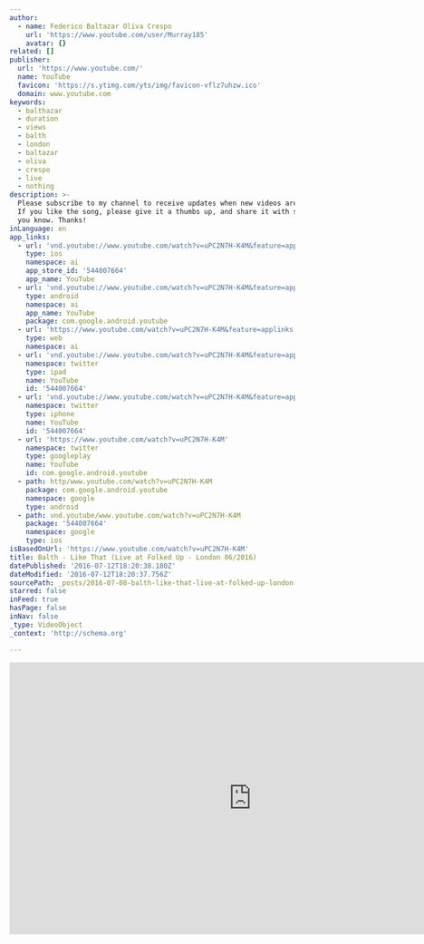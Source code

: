 ```yaml
---
author:
  - name: Federico Baltazar Oliva Crespo
    url: 'https://www.youtube.com/user/Murray185'
    avatar: {}
related: []
publisher:
  url: 'https://www.youtube.com/'
  name: YouTube
  favicon: 'https://s.ytimg.com/yts/img/favicon-vflz7uhzw.ico'
  domain: www.youtube.com
keywords:
  - balthazar
  - duration
  - views
  - balth
  - london
  - baltazar
  - oliva
  - crespo
  - live
  - nothing
description: >-
  Please subscribe to my channel to receive updates when new videos are posted,
  If you like the song, please give it a thumbs up, and share it with someone
  you know. Thanks!
inLanguage: en
app_links:
  - url: 'vnd.youtube://www.youtube.com/watch?v=uPC2N7H-K4M&feature=applinks'
    type: ios
    namespace: ai
    app_store_id: '544007664'
    app_name: YouTube
  - url: 'vnd.youtube://www.youtube.com/watch?v=uPC2N7H-K4M&feature=applinks'
    type: android
    namespace: ai
    app_name: YouTube
    package: com.google.android.youtube
  - url: 'https://www.youtube.com/watch?v=uPC2N7H-K4M&feature=applinks'
    type: web
    namespace: ai
  - url: 'vnd.youtube://www.youtube.com/watch?v=uPC2N7H-K4M&feature=applinks'
    namespace: twitter
    type: ipad
    name: YouTube
    id: '544007664'
  - url: 'vnd.youtube://www.youtube.com/watch?v=uPC2N7H-K4M&feature=applinks'
    namespace: twitter
    type: iphone
    name: YouTube
    id: '544007664'
  - url: 'https://www.youtube.com/watch?v=uPC2N7H-K4M'
    namespace: twitter
    type: googleplay
    name: YouTube
    id: com.google.android.youtube
  - path: http/www.youtube.com/watch?v=uPC2N7H-K4M
    package: com.google.android.youtube
    namespace: google
    type: android
  - path: vnd.youtube/www.youtube.com/watch?v=uPC2N7H-K4M
    package: '544007664'
    namespace: google
    type: ios
isBasedOnUrl: 'https://www.youtube.com/watch?v=uPC2N7H-K4M'
title: Balth - Like That (Live at Folked Up - London 06/2016)
datePublished: '2016-07-12T18:20:38.180Z'
dateModified: '2016-07-12T18:20:37.756Z'
sourcePath: _posts/2016-07-08-balth-like-that-live-at-folked-up-london-062016.md
starred: false
inFeed: true
hasPage: false
inNav: false
_type: VideoObject
_context: 'http://schema.org'

---
```

<iframe src="https://cdn.embedly.com/widgets/media.html?src=https%3A%2F%2Fwww.youtube.com%2Fembed%2FuPC2N7H-K4M%3Ffeature%3Doembed&amp;url=http%3A%2F%2Fwww.youtube.com%2Fwatch%3Fv%3DuPC2N7H-K4M&amp;image=https%3A%2F%2Fi.ytimg.com%2Fvi%2FuPC2N7H-K4M%2Fhqdefault.jpg&amp;key=b7d04c9b404c499eba89ee7072e1c4f7&amp;type=text%2Fhtml&amp;schema=youtube" width="854" height="480" scrolling="no" frameborder="0" allowfullscreen="" style=""></iframe>